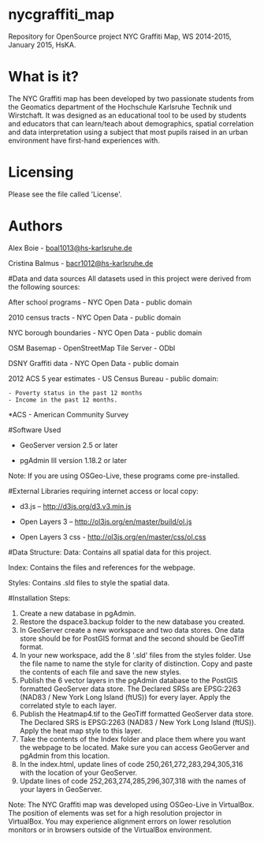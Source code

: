 # nycgraffiti_map
Repository for OpenSource project NYC Graffiti Map, WS 2014-2015, January 2015, HsKA.


# What is it?
The NYC Graffiti map has been developed by two passionate students from the Geomatics department of the Hochschule Karlsruhe Technik und Wirstchaft. It was designed as an educational tool to be used by students and educators that can learn/teach about demographics, spatial correlation and data interpretation using a subject that most pupils raised in an urban environment have first-hand experiences with.

# Licensing
Please see the file called 'License'.

# Authors
Alex Boie - boal1013@hs-karlsruhe.de

Cristina Balmus - bacr1012@hs-karlsruhe.de

#Data and data sources
All datasets used in this project were derived from the following sources:

After school programs - NYC Open Data - public domain

2010 census tracts - NYC Open Data - public domain

NYC borough boundaries - NYC Open Data - public domain

OSM Basemap - OpenStreetMap Tile Server - ODbl

DSNY Graffiti data - NYC Open Data - public domain

2012 ACS 5 year estimates - US Census Bureau - public domain:

    - Poverty status in the past 12 months
    - Income in the past 12 months.
    
*ACS - American Community Survey

#Software Used
- GeoServer version 2.5 or later

- pgAdmin III version 1.18.2 or later

Note: If you are using OSGeo-Live, these programs come pre-installed.

#External Libraries requiring internet access or local copy:
- d3.js – http://d3js.org/d3.v3.min.js

- Open Layers 3 – http://ol3js.org/en/master/build/ol.js

- Open Layers 3  css  - http://ol3js.org/en/master/css/ol.css


#Data Structure:
Data: Contains all spatial data for this project.

Index: Contains the files and references for the webpage.

Styles: Contains .sld files to style the spatial data.

#Installation Steps:
1.	Create a new database in pgAdmin.
2.	Restore the dspace3.backup folder to the new database you created.
3.	In GeoServer create a new workspace and two data stores. One data store should be for PostGIS format and the second should be GeoTiff format.
4.	In your new workspace, add the 8 '.sld' files from the styles folder. Use the file name to name the style for clarity of distinction. Copy and paste the contents of each file and save the new styles.
5.	Publish the 6 vector layers in the pgAdmin database to the PostGIS formatted GeoServer data store. The Declared SRSs are EPSG:2263 (NAD83 / New York Long Island (ftUS)) for every layer. Apply the correlated style to each layer.
6.	Publish the Heatmap4.tif to the GeoTiff formatted GeoServer data store. The Declared SRS is EPSG:2263 (NAD83 / New York Long Island (ftUS)). Apply the heat map style to this layer.
7.	Take the contents of the Index folder and place them where you want the webpage to be located.  Make sure you can access GeoGerver and pgAdmin from this location. 
8.	In the index.html, update lines of code 250,261,272,283,294,305,316 with the location of your GeoServer.
9.	Update lines of code 252,263,274,285,296,307,318 with the names of your layers in GeoServer.

Note: The NYC Graffiti map was developed using OSGeo-Live in VirtualBox. The position of elements was set for a high resolution projector in VirtualBox. You may experience alignment errors on lower resolution monitors or in browsers outside of the VirtualBox environment. 
